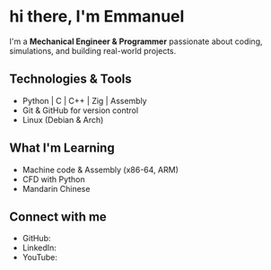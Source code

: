 # hi there, I'm Emmanuel

I'm a **Mechanical Engineer & Programmer** passionate about coding, simulations, and building real-world projects.

## Technologies & Tools
- Python | C | C++ | Zig | Assembly
- Git & GitHub for version control
- Linux (Debian & Arch)

## What I'm Learning
- Machine code & Assembly (x86-64, ARM)
- CFD with Python
- Mandarin Chinese

## Connect with me
- GitHub: 
- LinkedIn:
- YouTube:
